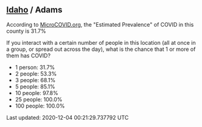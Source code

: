 
## [Idaho](/united-states/idaho) / Adams

According to [MicroCOVID.org](http://microcovid.org),
the "Estimated Prevalence" of COVID in this county is 31.7%

If you interact with a certain number of people in this location
(all at once in a group, or spread out across the day), what is the chance that
1 or more of them has COVID?

- 1 person: 31.7%
- 2 people: 53.3%
- 3 people: 68.1%
- 5 people: 85.1%
- 10 people: 97.8%
- 25 people: 100.0%
- 100 people: 100.0%

Last updated: 2020-12-04 00:21:29.737792 UTC
